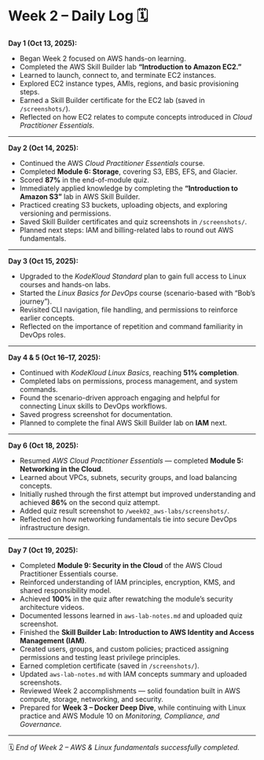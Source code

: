 # Week 2 – Daily Log 🗓️

**Day 1 (Oct 13, 2025):**
- Began Week 2 focused on AWS hands-on learning.  
- Completed the AWS Skill Builder lab **“Introduction to Amazon EC2.”**  
- Learned to launch, connect to, and terminate EC2 instances.  
- Explored EC2 instance types, AMIs, regions, and basic provisioning steps.  
- Earned a Skill Builder certificate for the EC2 lab (saved in `/screenshots/`).  
- Reflected on how EC2 relates to compute concepts introduced in *Cloud Practitioner Essentials.*  

---

**Day 2 (Oct 14, 2025):**
- Continued the AWS *Cloud Practitioner Essentials* course.  
- Completed **Module 6: Storage**, covering S3, EBS, EFS, and Glacier.  
- Scored **87%** in the end-of-module quiz.  
- Immediately applied knowledge by completing the **“Introduction to Amazon S3”** lab in AWS Skill Builder.  
- Practiced creating S3 buckets, uploading objects, and exploring versioning and permissions.  
- Saved Skill Builder certificates and quiz screenshots in `/screenshots/`.  
- Planned next steps: IAM and billing-related labs to round out AWS fundamentals.

---

**Day 3 (Oct 15, 2025):**  
- Upgraded to the *KodeKloud Standard* plan to gain full access to Linux courses and hands-on labs.  
- Started the *Linux Basics for DevOps* course (scenario-based with “Bob’s journey”).  
- Revisited CLI navigation, file handling, and permissions to reinforce earlier concepts.  
- Reflected on the importance of repetition and command familiarity in DevOps roles.

---

**Day 4 & 5 (Oct 16–17, 2025):**  
- Continued with *KodeKloud Linux Basics*, reaching **51% completion**.  
- Completed labs on permissions, process management, and system commands.  
- Found the scenario-driven approach engaging and helpful for connecting Linux skills to DevOps workflows.  
- Saved progress screenshot for documentation.  
- Planned to complete the final AWS Skill Builder lab on **IAM** next.

---

**Day 6 (Oct 18, 2025):**  
- Resumed *AWS Cloud Practitioner Essentials* — completed **Module 5: Networking in the Cloud**.  
- Learned about VPCs, subnets, security groups, and load balancing concepts.  
- Initially rushed through the first attempt but improved understanding and achieved **86%** on the second quiz attempt.  
- Added quiz result screenshot to `/week02_aws-labs/screenshots/`.  
- Reflected on how networking fundamentals tie into secure DevOps infrastructure design.

---

**Day 7 (Oct 19, 2025):**  
- Completed **Module 9: Security in the Cloud** of the AWS Cloud Practitioner Essentials course.  
- Reinforced understanding of IAM principles, encryption, KMS, and shared responsibility model.  
- Achieved **100%** in the quiz after rewatching the module’s security architecture videos.  
- Documented lessons learned in `aws-lab-notes.md` and uploaded quiz screenshot.
- Finished the **Skill Builder Lab: Introduction to AWS Identity and Access Management (IAM)**.  
- Created users, groups, and custom policies; practiced assigning permissions and testing least privilege principles.  
- Earned completion certificate (saved in `/screenshots/`).  
- Updated `aws-lab-notes.md` with IAM concepts summary and uploaded screenshots.  
- Reviewed Week 2 accomplishments — solid foundation built in AWS compute, storage, networking, and security.  
- Prepared for **Week 3 – Docker Deep Dive**, while continuing with Linux practice and AWS Module 10 on *Monitoring, Compliance, and Governance.*

---

🗓️ *End of Week 2 – AWS & Linux fundamentals successfully completed.*
